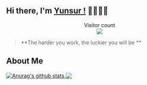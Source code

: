 ## Hi there, I'm  [Yunsur !](https://yunsur.com/) 👋👋👋👋

<p align="center"> 
  Visitor count<br>
  <img src="https://profile-counter.glitch.me/yunsur/count.svg" />
</p>

> **The harder you work, the luckier you will be
**

## About Me

<a href="https://github.com/yunsur">
  <img align="center" src="https://github-readme-stats.anuraghazra1.vercel.app/api?username=yunsur&show_icons=true&include_all_commits=true&theme=radical&hide=contribs" alt="Anurag's github stats" />
</a>
<a href="https://github.com/yunsur">
  <img align="center" src="https://github-readme-stats.anuraghazra1.vercel.app/api/top-langs/?username=yunsur&layout=compact&theme=radical" />
</a>
